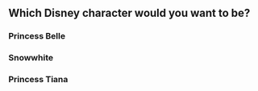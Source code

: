 ## **Which Disney character would you want to be?**  
### Princess Belle  
### Snowwhite  
### Princess Tiana  